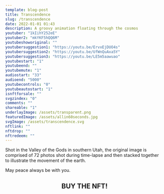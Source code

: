 ```yaml
---
template: blog-post
title: Transcendence
slug: /transcendence
date: 2022-01-01 01:43
description: A groovy animation floating through the cosmos
youtuber: "1kIihY252eE"
youtuber2: "mkYKF5hQQ6M"
youtubeshoworiginal: ""
youtubersuggestion1: "https://youtu.be/ErvxEjDUO4s"
youtubersuggestion2: "https://youtu.be/UfWnQuAxa5Y"
youtubersuggestion3: "https://youtu.be/LE5m5aawuao"
youtubestart: "1"
youtubeend: ""
youtubemute: "1"
audiostart: "33"
audioend: "5000"
youtubecontrols: "0"
youtubeautostart: "1"
isnftforsale: ""
svgzindex: "0"
comments: ""
shareable: "1"
underlayImage: /assets/transparent.png
featuredImage: /assets/allin60seconds.jpg
svgImage: /assets/transcendence.svg
nftlink: ""
nftdrop: ""
nftredeem: ""
---
```

Shot in the Valley of the Gods in southern Utah, the original image is comprised of 72 photos shot during time-lapse and then stacked together to illustrate the movement of the earth.

May peace always be with you.




<h2 class="neonText" style="text-align: center;">BUY THE NFT!</h2>



 

 

<!-- XjuLZwlDxh8 -->